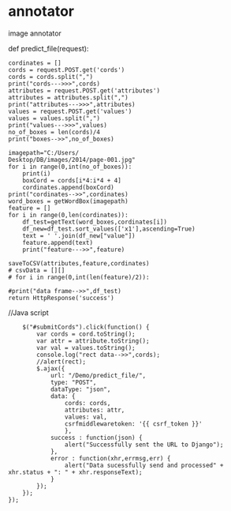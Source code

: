 # annotator
image annotator


def predict_file(request):
	
	cordinates = []
	cords = request.POST.get('cords')
	cords = cords.split(",")
	print("cords--->>>",cords)
	attributes = request.POST.get('attributes')
	attributes = attributes.split(",")
	print("attributes--->>>",attributes)
	values = request.POST.get('values')
	values = values.split(",")
	print("values--->>>",values)
	no_of_boxes = len(cords)/4
	print("boxes-->>",no_of_boxes)

	imagepath="C:/Users/
	Desktop/DB/images/2014/page-001.jpg"
	for i in range(0,int(no_of_boxes)):
		print(i)
		boxCord = cords[i*4:i*4 + 4]
		cordinates.append(boxCord)
	print("cordinates-->>",cordinates)
	word_boxes = getWordBox(imagepath)
	feature = []
	for i in range(0,len(cordinates)):
		df_test=getText(word_boxes,cordinates[i])
		df_new=df_test.sort_values(['x1'],ascending=True)
		text = ' '.join(df_new["value"])
		feature.append(text)
		print("feature--->>",feature)

	saveToCSV(attributes,feature,cordinates)
	# csvData = [][]
	# for i in range(0,int(len(feature)/2)):

	#print("data frame-->>",df_test)
	return HttpResponse('success')
	

//Java script

        $("#submitCords").click(function() {
            var cords = cord.toString();
            var attr = attribute.toString();
            var val = values.toString();
            console.log("rect data-->>",cords);
            //alert(rect);
            $.ajax({
                url: "/Demo/predict_file/",
                type: "POST",
                dataType: "json",
                data: {
                    cords: cords,
                    attributes: attr,
                    values: val,
                    csrfmiddlewaretoken: '{{ csrf_token }}'
                    },
                success : function(json) {
                    alert("Successfully sent the URL to Django");
                },
                error : function(xhr,errmsg,err) {
                    alert("Data sucessfully send and processed" + xhr.status + ": " + xhr.responseText);
                }
            });
        });
    });
